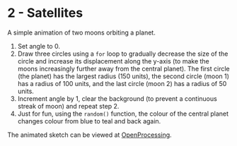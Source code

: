 # 2 - Satellites

A simple animation of two moons orbiting a planet. 

1. Set angle to 0.
2. Draw three circles using a `for` loop to gradually decrease the size of the circle and increase its displacement along the y-axis (to make the moons increasingly further away from the central planet). The first circle (the planet) has the largest radius (150 units), the second circle (moon 1) has a radius of 100 units, and the last circle (moon 2) has a radius of 50 units. 
3. Increment angle by 1, clear the background (to prevent a continuous streak of moon) and repeat step 2. 
4. Just for fun, using the `random()` function, the colour of the central planet changes colour from blue to teal and back again.

The animated sketch can be viewed at [OpenProcessing](https://www.openprocessing.org/sketch/426050).
